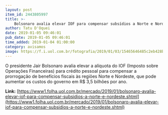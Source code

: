 ```yaml
---
layout: post
item_id: 2443805997
title: >-
    Bolsonaro avalia elevar IOF para compensar subsídios a Norte e Nordeste
author: Tatu D'Oquei
date: 2019-01-05 09:46:01
pub_date: 2019-01-05 09:46:01
time_added: 2019-01-04 01:00:00
category: avisamos
image: https://f.i.uol.com.br/fotografia/2019/01/03/15465646485c2eb428ba5a3_1546564648_3x2_rt.jpg
---
```


O presidente Jair Bolsonaro avalia elevar a alíquota do IOF (Imposto sobre Operações Financeiras) para crédito pessoal para compensar a prorrogação de benefícios fiscais às regiões Norte e Nordeste, que pode aumentar os custos do governo em R$ 3,5 bilhões por ano.

**Link:** [https://www1.folha.uol.com.br/mercado/2019/01/bolsonaro-avalia-elevar-iof-para-compensar-subsidios-a-norte-e-nordeste.shtml](https://www1.folha.uol.com.br/mercado/2019/01/bolsonaro-avalia-elevar-iof-para-compensar-subsidios-a-norte-e-nordeste.shtml)

